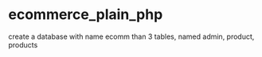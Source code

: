 # ecommerce_plain_php

create a database with name ecomm
than 3 tables, named admin, product, products
